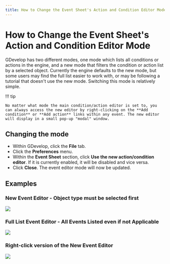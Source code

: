 ```yaml
---
title: How to Change the Event Sheet's Action and Condition Editor Mode
---
```

# How to Change the Event Sheet's Action and Condition Editor Mode

GDevelop has two different modes, one mode which lists all conditions or actions in the engine, and a new mode that filters the condition or action list by a selected object. Currently the engine defaults to the new mode, but some users may find the full list easier to work with, or may be following a tutorial that doesn't use the new mode. Switching this mode is relatively simple.

!!! tip

    No matter what mode the main condition/action editor is set to, you can always access the new editor by right-clicking on the **Add condition** or **Add action** links within any event. The new editor will display in a small pop-up "modal" window.

## Changing the mode

- Within GDevelop, click the **File** tab.
- Click the **Preferences** menu.
- Within the **Event Sheet** section,  click **Use the new action/condition editor**. If it is currently enabled, it will be disabled and vice versa.
- Click **Close**. The event editor mode will now be updated.

## Examples

### New Event Editor - Object type must be selected first

![](/gdevelop5/tutorials/change-event-editor-mode/pasted/20201011-080646.png)

### Full List Event Editor - All Events Listed even if not Applicable

![](/gdevelop5/tutorials/change-event-editor-mode/pasted/20201011-080622.png)

### Right-click version of the New Event Editor

![](/gdevelop5/tutorials/change-event-editor-mode/pasted/20201011-080716.png)